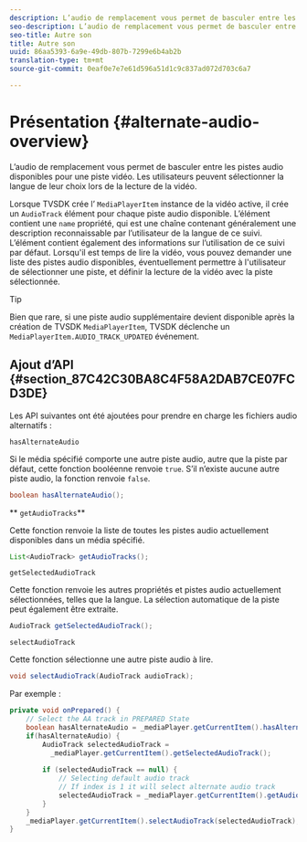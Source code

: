 ```yaml
---
description: L’audio de remplacement vous permet de basculer entre les pistes audio disponibles pour une piste vidéo. Les utilisateurs peuvent sélectionner la langue de leur choix lors de la lecture de la vidéo.
seo-description: L’audio de remplacement vous permet de basculer entre les pistes audio disponibles pour une piste vidéo. Les utilisateurs peuvent sélectionner la langue de leur choix lors de la lecture de la vidéo.
seo-title: Autre son
title: Autre son
uuid: 86aa5393-6a9e-49db-807b-7299e6b4ab2b
translation-type: tm+mt
source-git-commit: 0eaf0e7e7e61d596a51d1c9c837ad072d703c6a7

---
```



# Présentation {#alternate-audio-overview}

L’audio de remplacement vous permet de basculer entre les pistes audio disponibles pour une piste vidéo. Les utilisateurs peuvent sélectionner la langue de leur choix lors de la lecture de la vidéo.

<!--<a id="section_E4F9DC28A2944BD08B4190A7F98A8365"></a>-->

Lorsque TVSDK crée l’ `MediaPlayerItem` instance de la vidéo active, il crée un `AudioTrack` élément pour chaque piste audio disponible. L’élément contient une `name` propriété, qui est une chaîne contenant généralement une description reconnaissable par l’utilisateur de la langue de ce suivi. L’élément contient également des informations sur l’utilisation de ce suivi par défaut. Lorsqu&#39;il est temps de lire la vidéo, vous pouvez demander une liste des pistes audio disponibles, éventuellement permettre à l&#39;utilisateur de sélectionner une piste, et définir la lecture de la vidéo avec la piste sélectionnée.

>[!TIP]
>
>Bien que rare, si une piste audio supplémentaire devient disponible après la création de TVSDK `MediaPlayerItem`, TVSDK déclenche un `MediaPlayerItem.AUDIO_TRACK_UPDATED` événement.

## Ajout d’API {#section_87C42C30BA8C4F58A2DAB7CE07FCD3DE}

Les API suivantes ont été ajoutées pour prendre en charge les fichiers audio alternatifs :

`hasAlternateAudio`

Si le média spécifié comporte une autre piste audio, autre que la piste par défaut, cette fonction booléenne renvoie `true`. S’il n’existe aucune autre piste audio, la fonction renvoie `false`.

```java
boolean hasAlternateAudio();
```

** `getAudioTracks`**

Cette fonction renvoie la liste de toutes les pistes audio actuellement disponibles dans un média spécifié.

```java
List<AudioTrack> getAudioTracks();
```

`getSelectedAudioTrack`

Cette fonction renvoie les autres propriétés et pistes audio actuellement sélectionnées, telles que la langue. La sélection automatique de la piste peut également être extraite.

```java
AudioTrack getSelectedAudioTrack();
```

`selectAudioTrack`

Cette fonction sélectionne une autre piste audio à lire.

```java
void selectAudioTrack(AudioTrack audioTrack);
```

Par exemple :

```java
private void onPrepared() { 
    // Select the AA track in PREPARED State 
    boolean hasAlternateAudio = _mediaPlayer.getCurrentItem().hasAlternateAudio(); 
    if(hasAlternateAudio) { 
        AudioTrack selectedAudioTrack =  
          _mediaPlayer.getCurrentItem().getSelectedAudioTrack(); 
 
        if (selectedAudioTrack == null) {  
            // Selecting default audio track  
            // If index is 1 it will select alternate audio track  
            selectedAudioTrack = _mediaPlayer.getCurrentItem().getAudioTracks().get(0);  
        } 
    } 
    _mediaPlayer.getCurrentItem().selectAudioTrack(selectedAudioTrack); 
} 
```

